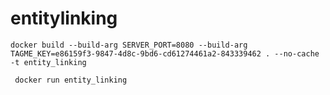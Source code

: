 # entitylinking

```
docker build --build-arg SERVER_PORT=8080 --build-arg TAGME_KEY=e86159f3-9847-4d8c-9bd6-cd61274461a2-843339462 . --no-cache -t entity_linking
```

```
 docker run entity_linking
```